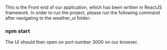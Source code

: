 This is the Front end of our application, which has been written in ReactJS framework. In order to run the project, please run the following command after navigating to the weather_ui folder:

### npm start

The UI should then open on port number 3000 on our browser.

